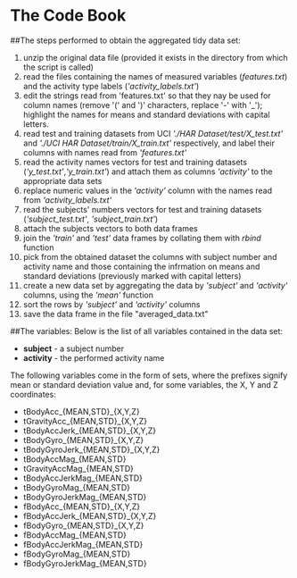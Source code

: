 The Code Book
=============
##The steps performed to obtain the aggregated tidy data set:
1. unzip the original data file (provided it exists in the directory from which the script is called)
2. read the files containing the names of measured variables (*features.txt*) and the activity type labels (*'activity_labels.txt'*)
3. edit the strings read from 'features.txt' so that they nay be used for column names (remove '(' and ')' characters, replace '-' with '_'); highlight the names for means and standard deviations with capital letters.
4. read test and training datasets from UCI *'./HAR Dataset/test/X_test.txt'* and *'./UCI HAR Dataset/train/X_train.txt'* respectively, and label their columns with names read from *'features.txt'*
5. read the activity names vectors for test and training datasets (*'y_test.txt'*,*'y_train.txt'*) and attach them as columns *'activity'* to the appropriate data sets
6. replace numeric values in the *'activity'* column with the names read from *'activity_labels.txt'*
7. read the subjects' numbers vectors for test and training datasets (*'subject_test.txt'*, *'subject_train.txt'*)
8. attach the subjects vectors to both data frames
9. join the *'train'* and *'test'* data frames by collating them with *rbind* function
10. pick from the obtained dataset the columns with subject number and activity name and those containing the infrmation on means and standard deviations (previously marked with capital letters)
11. create a new data set by aggregating the data by *'subject'* and *'activity'* columns, using the *'mean'* function
12. sort the rows by *'subject'* and *'activity'* columns
13. save the data frame in the file "averaged_data.txt"


##The variables:
Below is the list of all variables contained in the data set:

- **subject** - a subject number
- **activity** - the performed activity name

The following variables come in the form of sets, where the prefixes signify mean or standard deviation value and, for some variables, the X, Y and Z coordinates:

- tBodyAcc_{MEAN,STD}_{X,Y,Z}
- tGravityAcc_{MEAN,STD}_{X,Y,Z}
- tBodyAccJerk_{MEAN,STD}_{X,Y,Z}
- tBodyGyro_{MEAN,STD}_{X,Y,Z}
- tBodyGyroJerk_{MEAN,STD}_{X,Y,Z}
- tBodyAccMag_{MEAN,STD}
- tGravityAccMag_{MEAN,STD}
- tBodyAccJerkMag_{MEAN,STD}
- tBodyGyroMag_{MEAN,STD}
- tBodyGyroJerkMag_{MEAN,STD}
- fBodyAcc_{MEAN,STD}_{X,Y,Z}
- fBodyAccJerk_{MEAN,STD}_{X,Y,Z}
- fBodyGyro_{MEAN,STD}_{X,Y,Z}
- fBodyAccMag_{MEAN,STD}
- fBodyAccJerkMag_{MEAN,STD}
- fBodyGyroMag_{MEAN,STD}
- fBodyGyroJerkMag_{MEAN,STD}
